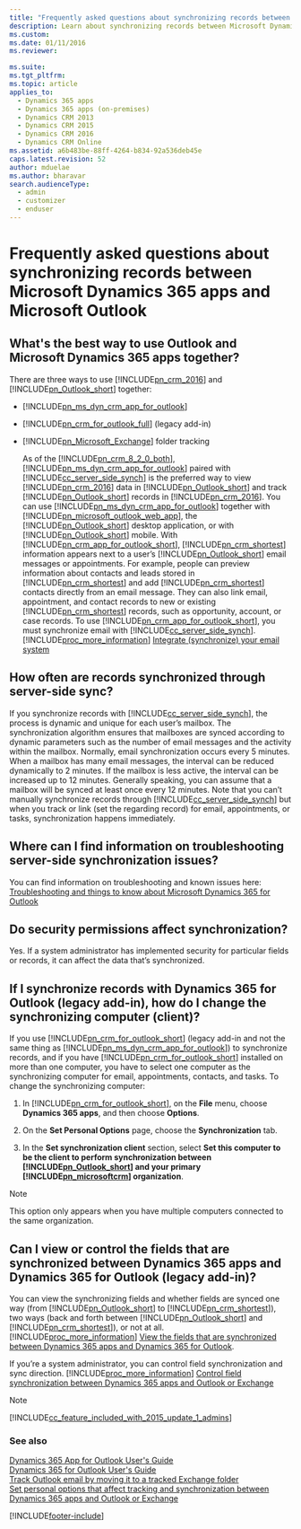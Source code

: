 ```yaml
---
title: "Frequently asked questions about synchronizing records between Microsoft Dynamics 365 apps and Microsoft Outlook | MicrosoftDocs"
description: Learn about synchronizing records between Microsoft Dynamics 365 apps and Microsoft Outlook with this list of frequently asked questions.
ms.custom: 
ms.date: 01/11/2016
ms.reviewer: 

ms.suite: 
ms.tgt_pltfrm: 
ms.topic: article
applies_to: 
  - Dynamics 365 apps 
  - Dynamics 365 apps (on-premises)
  - Dynamics CRM 2013
  - Dynamics CRM 2015
  - Dynamics CRM 2016
  - Dynamics CRM Online
ms.assetid: a6b483be-88ff-4264-b834-92a536deb45e
caps.latest.revision: 52
author: mduelae
ms.author: bharavar
search.audienceType: 
  - admin
  - customizer
  - enduser
---
```

# Frequently asked questions about synchronizing records between Microsoft Dynamics 365 apps and Microsoft Outlook
## What's the best way to use Outlook and Microsoft Dynamics 365 apps together?  
 There are three ways to use [!INCLUDE[pn_crm_2016](../../includes/pn-crm-2016.md)] and  [!INCLUDE[pn_Outlook_short](../../includes/pn-outlook-short.md)] together:  
  
- [!INCLUDE[pn_ms_dyn_crm_app_for_outlook](../../includes/pn-ms-dyn-crm-app-for-outlook.md)]  
  
- [!INCLUDE[pn_crm_for_outlook_full](../../includes/pn-crm-for-outlook-full.md)] (legacy add-in)  
  
- [!INCLUDE[pn_Microsoft_Exchange](../../includes/pn-microsoft-exchange.md)] folder tracking  
  
  As of the [!INCLUDE[pn_crm_8_2_0_both](../../includes/pn-crm-8-2-0-both.md)], [!INCLUDE[pn_ms_dyn_crm_app_for_outlook](../../includes/pn-ms-dyn-crm-app-for-outlook.md)] paired with [!INCLUDE[cc_server_side_synch](../../includes/cc-server-side-synch.md)] is the preferred way to view  [!INCLUDE[pn_crm_2016](../../includes/pn-crm-2016.md)] data in [!INCLUDE[pn_Outlook_short](../../includes/pn-outlook-short.md)] and track [!INCLUDE[pn_Outlook_short](../../includes/pn-outlook-short.md)] records in [!INCLUDE[pn_crm_2016](../../includes/pn-crm-2016.md)]. You can use [!INCLUDE[pn_ms_dyn_crm_app_for_outlook](../../includes/pn-ms-dyn-crm-app-for-outlook.md)] together with [!INCLUDE[pn_microsoft_outlook_web_app](../../includes/pn-microsoft-outlook-web-app.md)],  the [!INCLUDE[pn_Outlook_short](../../includes/pn-outlook-short.md)] desktop application, or with [!INCLUDE[pn_Outlook_short](../../includes/pn-outlook-short.md)] mobile. With [!INCLUDE[pn_crm_app_for_outlook_short](../../includes/pn-crm-app-for-outlook-short.md)], [!INCLUDE[pn_crm_shortest](../../includes/pn-crm-shortest.md)] information appears next to a user’s [!INCLUDE[pn_Outlook_short](../../includes/pn-outlook-short.md)] email messages or appointments. For example, people can preview information about contacts and leads stored in [!INCLUDE[pn_crm_shortest](../../includes/pn-crm-shortest.md)] and add [!INCLUDE[pn_crm_shortest](../../includes/pn-crm-shortest.md)] contacts directly from an email message. They can also link email, appointment, and contact records  to new or existing [!INCLUDE[pn_crm_shortest](../../includes/pn-crm-shortest.md)] records, such as  opportunity, account, or case records. To use [!INCLUDE[pn_crm_app_for_outlook_short](../../includes/pn-crm-app-for-outlook-short.md)], you must synchronize email with [!INCLUDE[cc_server_side_synch](../../includes/cc-server-side-synch.md)]. [!INCLUDE[proc_more_information](../../includes/proc-more-information.md)] [Integrate (synchronize) your email system](/power-platform/admin/integrate-synchronize-your-email-system)
  
## How often are records synchronized through server-side sync?  
 If you synchronize records with [!INCLUDE[cc_server_side_synch](../../includes/cc-server-side-synch.md)], the process is dynamic and unique for each user’s mailbox. The synchronization algorithm ensures that mailboxes are synced according to dynamic parameters such as the number of email messages and the activity within the mailbox. Normally, email synchronization occurs every 5 minutes. When a mailbox has many email messages, the interval can be reduced dynamically to 2 minutes. If the mailbox is less active, the interval can be increased up to 12 minutes. Generally speaking, you can assume that a mailbox will be synced at least once every 12 minutes. Note that you can’t manually synchronize records through [!INCLUDE[cc_server_side_synch](../../includes/cc-server-side-synch.md)] but when you track or link (set the regarding record) for email, appointments, or tasks, synchronization happens immediately.  
  
## Where can I find information on troubleshooting server-side synchronization issues?  
 You can find information on troubleshooting and known issues here: [Troubleshooting and things to know about Microsoft Dynamics 365 for Outlook](../admin-guide/troubleshooting-things-to-know.md) 
  
## Do security permissions affect synchronization?  
 Yes. If a system administrator has implemented security for particular fields or records, it can affect the data that’s synchronized.  
  
## If I synchronize records with Dynamics 365 for Outlook (legacy add-in), how do I change the synchronizing computer (client)?  
 If you use [!INCLUDE[pn_crm_for_outlook_short](../../includes/pn-crm-for-outlook-short.md)] (legacy add-in and not the same thing as [!INCLUDE[pn_ms_dyn_crm_app_for_outlook](../../includes/pn-ms-dyn-crm-app-for-outlook.md)]) to synchronize records, and if you have [!INCLUDE[pn_crm_for_outlook_short](../../includes/pn-crm-for-outlook-short.md)] installed on more than one computer, you have to select one computer as the synchronizing computer for email, appointments, contacts, and tasks. To change the synchronizing computer:  
  
1. In [!INCLUDE[pn_crm_for_outlook_short](../../includes/pn-crm-for-outlook-short.md)], on the **File** menu, choose **Dynamics 365 apps**, and then choose **Options**.  
  
2. On the **Set Personal Options** page, choose the **Synchronization** tab.  
  
3. In the **Set synchronization client** section, select **Set this computer to be the client to perform synchronization between [!INCLUDE[pn_Outlook_short](../../includes/pn-outlook-short.md)] and your primary [!INCLUDE[pn_microsoftcrm](../../includes/pn-microsoftcrm.md)] organization**.  
  
> [!NOTE]
>  This option only appears when you have multiple computers connected to the same organization.  
  
## Can I view or control the fields that are synchronized between Dynamics 365 apps and Dynamics 365 for Outlook (legacy add-in)?  
 You can view the synchronizing fields and  whether fields are synced one way (from [!INCLUDE[pn_Outlook_short](../../includes/pn-outlook-short.md)] to [!INCLUDE[pn_crm_shortest](../../includes/pn-crm-shortest.md)]), two ways (back and forth between [!INCLUDE[pn_Outlook_short](../../includes/pn-outlook-short.md)] and [!INCLUDE[pn_crm_shortest](../../includes/pn-crm-shortest.md)]), or not at all. [!INCLUDE[proc_more_information](../../includes/proc-more-information.md)] [View the fields that are synchronized between Dynamics 365 apps and Dynamics 365 for Outlook](view-fields-synchronized.md).  
  
 If you’re a system administrator, you can  control field synchronization and sync direction. [!INCLUDE[proc_more_information](../../includes/proc-more-information.md)] [Control field synchronization between Dynamics 365 apps and Outlook or Exchange](control-field-synchronization-exchange.md)
  
> [!NOTE]
>  [!INCLUDE[cc_feature_included_with_2015_update_1_admins](../../includes/cc-feature-included-with-2015-update-1-admins.md)]  
  
### See also  
 [Dynamics 365 App for Outlook User's Guide](../../outlook-app/dynamics-365-app-outlook-user-s-guide.md)   
 [Dynamics 365 for Outlook User's Guide](dynamics-365-outlook-user-s-guide.md)   
 [Track Outlook email by moving it to a tracked Exchange folder](track-outlook-email-by-moving-it-tracked-exchange-folder.md)   
 [Set personal options that affect tracking and synchronization between Dynamics 365 apps and Outlook or Exchange](set-personal-options-affect-tracking-synchronization-exchange.md)


[!INCLUDE[footer-include](../../includes/footer-banner.md)]
